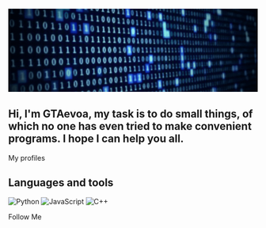 [![Header](https://github.com/GTAevoa/GTAevoa/blob/main/assets/Hiring!.gif)](https://github.com/GTAevoaNET)

## Hi, I'm GTAevoa, my task is to do small things, of which no one has even tried to make convenient programs. I hope I can help you all.

My profiles

## Languages and tools
![Python](https://img.shields.io/badge/Python-090909?style-socal&logo=python&LogoColor=3473A3)
![JavaScript](https://img.shields.io/badge/JavaScript-090909?style-socal&logo=javascript&LogoColor=E9D54D)
![C++](https://img.shields.io/badge/CC++-090909?style-socal&logo=c%2b%2b&LogoColor=629CC)

Follow Me